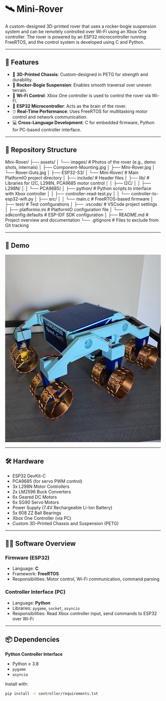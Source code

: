 # 🛰️ Mini-Rover

A custom-designed 3D-printed rover that uses a rocker-bogie suspension system and can be remotely controlled over Wi-Fi using an Xbox One controller. The rover is powered by an ESP32 microcontroller running FreeRTOS, and the control system is developed using C and Python.

---

## 🚀 Features

- 🧩 **3D-Printed Chassis**: Custom-designed in PETG for strength and durability.
- 🛞 **Rocker-Bogie Suspension**: Enables smooth traversal over uneven terrain.
- 📶 **Wi-Fi Control**: Xbox One controller is used to control the rover via Wi-Fi.
- 🧠 **ESP32 Microcontroller**: Acts as the brain of the rover.
- ⏱ **Real-Time Performance**: Uses FreeRTOS for multitasking motor control and network communication.
- 💻 **Cross-Language Development**: C for embedded firmware, Python for PC-based controller interface.

---

## 📁 Repository Structure

Mini-Rover/
├── assets/
│   └── images/                     # Photos of the rover (e.g., demo shots, internals)
│       ├── Component-Mounting.jpg
│       ├── Mini-Rover.jpg
│       └── Rover-Guts.jpg
│
├── ESP32-S3/
│   └── Mini-Rover/                # Main PlatformIO project directory
│       ├── include/               # Header files
│       ├── lib/                   # Libraries for I2C, L298N, PCA9685 motor control
│       │   ├── I2C/
│       │   ├── L298N/
│       │   └── PCA9685/
│       ├── python/                # Python scripts to interface with Xbox controller
│       │   ├── controller-read-test.py
│       │   └── controller-to-esp32-wifi.py
│       ├── src/
│       │   └── main.c             # FreeRTOS-based firmware
│       ├── test/                  # Test configurations
│       ├── .vscode/               # VSCode project settings
│       ├── platformio.ini         # PlatformIO configuration file
│       └── sdkconfig.defaults     # ESP-IDF SDK configuration
│
├── README.md                      # Project overview and documentation
└── .gitignore                     # Files to exclude from Git tracking

---

## 📸 Demo

![Mini-Rover](assets/images/Mini-Rover.jpg)

---

## 🛠 Hardware

- ESP32 DevKit-C
- PCA9685 (for servo PWM control)
- 3x L298N Motor Controllers
- 2x LM2596 Buck Converters
- 6x Geared DC Motors
- 6x SG90 Servo Motors
- Power Supply (7.4V Rechargeable Li-Ion Battery)
- 5x 608 ZZ Ball Bearings
- Xbox One Controller (via PC)
- Custom 3D-Printed Chassis and Suspension (PETG)

---

## 🧑‍💻 Software Overview

### Firmware (ESP32)
- Language: **C**
- Framework: **FreeRTOS**
- Responsibilities: Motor control, Wi-Fi communication, command parsing

### Controller Interface (PC)
- Language: **Python**
- Libraries: `pygame`, `socket`, `asyncio`
- Responsibilities: Read Xbox controller input, send commands to ESP32 over Wi-Fi

---

## 📦 Dependencies

**Python Controller Interface**
- Python ≥ 3.8
- `pygame`
- `asyncio`

Install with:
```bash
pip install -r controller/requirements.txt
